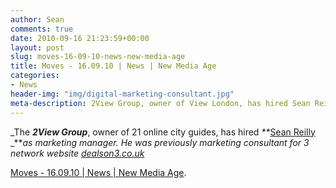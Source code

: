 ```yaml
---
author: Sean
comments: true
date: 2010-09-16 21:23:59+00:00
layout: post
slug: moves-16-09-10-news-new-media-age
title: Moves - 16.09.10 | News | New Media Age
categories:
- News
header-img: "img/digital-marketing-consultant.jpg"
meta-description: 2View Group, owner of View London, has hired Sean Reilly as marketing manager. He was previously marketing consultant for 3 network website dealson3.co.uk
---
```


_The _**_2View Group_**_, owner of 21 online city guides, has hired _**_[Sean Reilly](http://www.sreilly.net) _**_as marketing manager. He was previously marketing consultant for 3 network website [dealson3.co.uk](http://www.dealson3.co.uk)_

[Moves - 16.09.10 | News | New Media Age](http://www.nma.co.uk/news/people-moves/moves-160910/3018195.article).
